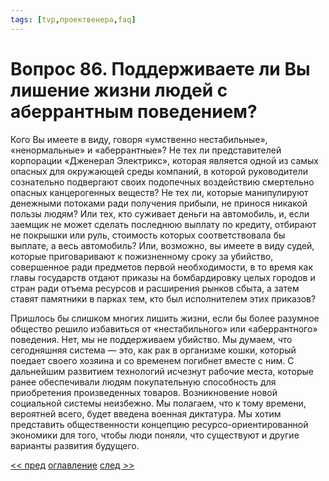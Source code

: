 ```yaml
---
tags: [tvp,проектвенера,faq]
---
```

# Вопрос 86. Поддерживаете ли Вы лишение жизни людей с аберрантным поведением?

Кого Вы имеете в виду, говоря «умственно нестабильные», «ненормальные» и «аберрантные»? Не тех ли представителей корпорации «Дженерал Электрикс», которая является одной из самых опасных для окружающей среды компаний, в которой руководители сознательно подвергают своих подопечных воздействию смертельно опасных канцерогенных веществ? Не тех ли, которые манипулируют денежными потоками ради получения прибыли, не принося никакой пользы людям? Или тех, кто суживает деньги на автомобиль, и, если заемщик не может сделать последнюю выплату по кредиту, отбирают не покрышки или руль, стоимость которых соответствовала бы выплате, а весь автомобиль? Или, возможно, вы имеете в виду судей, которые приговаривают к пожизненному сроку за убийство, совершенное ради предметов первой необходимости, в то время как главы государств отдают приказы на бомбардировку целых городов и стран ради отъема ресурсов и расширения рынков сбыта, а затем ставят памятники в парках тем, кто был исполнителем этих приказов?

Пришлось бы слишком многих лишить жизни, если бы более разумное общество решило избавиться от «нестабильного» или «аберрантного» поведения. Нет, мы не поддерживаем убийство. Мы думаем, что сегодняшняя система — это, как рак в организме кошки, который поедает своего хозяина и со временем погибнет вместе с ним. С дальнейшим развитием технологий исчезнут рабочие места, которые ранее обеспечивали людям покупательную способность для приобретения произведенных товаров. Возникновение новой социальной системы неизбежно. Мы полагаем, что к тому времени, вероятней всего, будет введена военная диктатура. Мы хотим представить общественности концепцию ресурсо-ориентированной экономики для того, чтобы люди поняли, что существуют и другие варианты развития будущего.

[<< пред](Вопрос%2085.%20Что%20будет%20с%20теми,%20которые%20всегда%20проявляют%20аберрантное%20поведение%20при%20любой%20системе.md) [оглавление](FAQ%20%D0%BF%D0%BE%20%D0%BF%D1%80%D0%BE%D0%B5%D0%BA%D1%82%D1%83%20%C2%AB%D0%92%D0%B5%D0%BD%D0%B5%D1%80%D0%B0%C2%BB.md) [след >>](Вопрос%2087.%20Не%20технологии%20ли%20приносят%20людям%20вред%20и%20являются%20причиной%20многих%20наших%20проблем.md)
